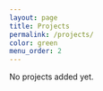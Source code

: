 ```yaml
---
layout: page
title: Projects
permalink: /projects/
color: green
menu_order: 2
---
```


No projects added yet.

